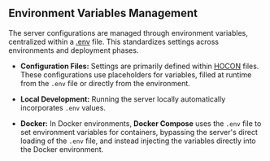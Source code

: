 ## Environment Variables Management

The server configurations are managed through environment variables, centralized within a [.env](../.env) file.
This standardizes settings across environments and deployment phases.

* **Configuration Files:** Settings are primarily defined within [HOCON](../kcrud-base/src/main/resources/config) files.
  These configurations use placeholders for variables, filled at runtime from the `.env` file or directly from the environment.

* **Local Development:** Running the server locally automatically incorporates `.env` values.

* **Docker:** In Docker environments, **Docker Compose** uses the `.env` file to set environment variables for containers,
  bypassing the server's direct loading of the `.env` file, and instead injecting the variables directly into the Docker environment.
